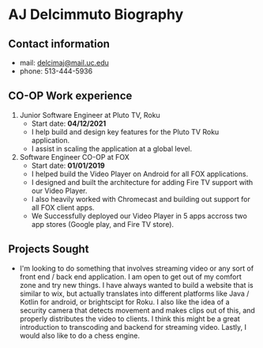 # AJ Delcimmuto Biography
## Contact information

* mail: delcimaj@mail.uc.edu
* phone: 513-444-5936

## CO-OP Work experience
1. Junior Software Engineer at Pluto TV, Roku
    - Start date: **04/12/2021**
    - I help build and design key features for the Pluto TV Roku application.
    - I assist in scaling the application at a global level.
2. Software Engineer CO-OP at FOX
    - Start date: **01/01/2019**
    - I helped build the Video Player on Android for all FOX applications. 
    - I designed and built the architecture for adding Fire TV support with our Video Player. 
    - I also heavily worked with Chromecast and building out support for all FOX client apps.
    - We Successfully deployed our Video Player in 5 apps accross two app stores (Google play, and Fire TV store).
## Projects Sought
- I'm looking to do something that involves streaming video or any sort of front end / back end application. I am open to get out of my comfort zone and try new things. I have always wanted to build a website that is similar to wix, but actually translates into different platforms like Java / Kotlin for android, or brightscipt for Roku. I also like the idea of a security camera that detects movement and makes clips out of this, and properly distributes the video to clients. I think this might be a great introduction to transcoding and backend for streaming video. Lastly, I would also like to do a chess engine.



